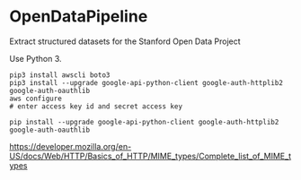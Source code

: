 # OpenDataPipeline
Extract structured datasets for the Stanford Open Data Project

Use Python 3.

```
pip3 install awscli boto3
pip3 install --upgrade google-api-python-client google-auth-httplib2 google-auth-oauthlib
aws configure
# enter access key id and secret access key
```

```
pip install --upgrade google-api-python-client google-auth-httplib2 google-auth-oauthlib
```

https://developer.mozilla.org/en-US/docs/Web/HTTP/Basics_of_HTTP/MIME_types/Complete_list_of_MIME_types
